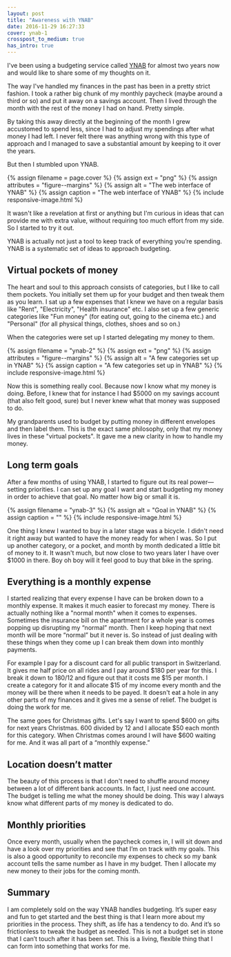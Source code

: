 ```yaml
---
layout: post
title: "Awareness with YNAB"
date: 2016-11-29 16:27:33
cover: ynab-1
crosspost_to_medium: true
has_intro: true
---
```


I've been using a budgeting service called [YNAB] for almost two years now and would like to share some of my thoughts on it.

The way I've handled my finances in the past has been in a pretty strict fashion. I took a rather big chunk of my monthly paycheck (maybe around a third or so) and put it away on a savings account. Then I lived through the month with the rest of the money I had on hand. Pretty simple.

By taking this away directly at the beginning of the month I grew accustomed to spend less, since I had to adjust my spendings after what money I had left. I never felt there was anything wrong with this type of approach and I managed to save a substantial amount by keeping to it over the years.

But then I stumbled upon YNAB.

{% assign filename = page.cover %}
{% assign ext = "png" %}
{% assign attributes = "figure--margins" %}
{% assign alt = "The web interface of YNAB" %}
{% assign caption = "The web interface of YNAB" %}
{% include responsive-image.html %}

It wasn't like a revelation at first or anything but I'm curious in ideas that can provide me with extra value, without requiring too much effort from my side. So I started to try it out.

YNAB is actually not just a tool to keep track of everything you’re spending. YNAB is a systematic set of ideas to approach budgeting.

## Virtual pockets of money
The heart and soul to this approach consists of categories, but I like to call them pockets. You initially set them up for your budget and then tweak them as you learn. I sat up a few expenses that I knew we have on a regular basis like "Rent", "Electricity", "Health insurance" etc. I also set up a few generic categories like "Fun money" (for eating out, going to the cinema etc.) and "Personal" (for all physical things, clothes, shoes and so on.)

When the categories were set up I started delegating my money to them.

{% assign filename = "ynab-2" %}
{% assign ext = "png" %}
{% assign attributes = "figure--margins" %}
{% assign alt = "A few categories set up in YNAB" %}
{% assign caption = "A few categories set up in YNAB" %}
{% include responsive-image.html %}

Now this is something really cool. Because now I know what my money is doing. Before, I knew that for instance I had $5000 on my savings account (that also felt good, sure) but I never knew what that money was supposed to do.

My grandparents used to budget by putting money in different envelopes and then label them. This is the exact same philosophy, only that my money lives in these "virtual pockets". It gave me a new clarity in how to handle my money.

## Long term goals
After a few months of using YNAB, I started to figure out its real power—setting priorities. I can set up any goal I want and start budgeting my money in order to achieve that goal. No matter how big or small it is.

{% assign filename = "ynab-3" %}
{% assign alt = "Goal in YNAB" %}
{% assign caption = "" %}
{% include responsive-image.html %}

One thing I knew I wanted to buy in a later stage was a bicycle. I didn't need it right away but wanted to have the money ready for when I was. So I put up another category, or a pocket, and month by month dedicated a little bit of money to it. It wasn't much, but now close to two years later I have over $1000 in there. Boy oh boy will it feel good to buy that bike in the spring.

## Everything is a monthly expense
I started realizing that every expense I have can be broken down to a monthly expense. It makes it much easier to forecast my money. There is actually nothing like a "normal month" when it comes to expenses. Sometimes the insurance bill on the apartment for a whole year is comes popping up disrupting my “normal” month. Then I keep hoping that next month will be more “normal” but it never is. So instead of just dealing with these things when they come up I can break them down into monthly payments.

For example I pay for a discount card for all public transport in Switzerland. It gives me half price on all rides and I pay around $180 per year for this. I break it down to 180/12 and figure out that it costs me $15 per month. I create a category for it and allocate $15 of my income every month and the money will be there when it needs to be payed. It doesn't eat a hole in any other parts of my finances and it gives me a sense of relief. The budget is doing the work for me.

The same goes for Christmas gifts. Let's say I want to spend $600 on gifts for next years Christmas. 600 divided by 12 and I allocate $50 each month for this category. When Christmas comes around I will have $600 waiting for me. And it was all part of a “monthly expense.”

## Location doesn’t matter
The beauty of this process is that I don't need to shuffle around money between a lot of different bank accounts. In fact, I just need one account. The budget is telling me what the money should be doing. This way I always know what different parts of my money is dedicated to do.

## Monthly priorities
Once every month, usually when the paycheck comes in, I will sit down and have a look over my priorities and see that I’m on track with my goals. This is also a good opportunity to reconcile my expenses to check so my bank account tells the same number as I have in my budget. Then I allocate my new money to their jobs for the coming month.

## Summary
I am completely sold on the way YNAB handles budgeting. It’s super easy and fun to get started and the best thing is that I learn more about my priorities in the process. They shift, as life has a tendency to do. And it’s so frictionless to tweak the budget as needed. This is not a budget set in stone that I can’t touch after it has been set. This is a living, flexible thing that I can form into something that works for me.

[YNAB]: https://www.youneedabudget.com/
